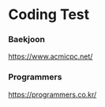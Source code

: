 # Coding Test

### Baekjoon <br>
https://www.acmicpc.net/<br>
### Programmers<br>
https://programmers.co.kr/<br>
